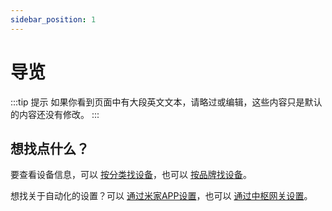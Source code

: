 ```yaml
---
sidebar_position: 1
---
```


# 导览

:::tip 提示
如果你看到页面中有大段英文文本，请略过或编辑，这些内容只是默认的内容还没有修改。
:::
## 想找点什么？

要查看设备信息，可以 [按分类找设备](/docs/category/按分类找设备)，也可以 [按品牌找设备](/docs/category/按品牌找设备)。

想找关于自动化的设置？可以 [通过米家APP设置](/docs/category/米家app)，也可以 [通过中枢网关设置](/docs/category/中枢极客版)。
